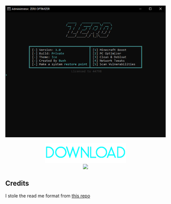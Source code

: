 <p align="center">
   <img src="https://raw.githubusercontent.com/buxh/ZER0-Batch-Optimizer/main/image/z1.png">
</p> 

<p align="center">
	<a href="https://github.com/buxh/ZER0-Batch-Optimizer/releases/download/optimizer/zer0.bat" target="_blank">
		<img src="https://raw.githubusercontent.com/buxh/ZER0-Batch-Optimizer/main/image/download-button.png">
		<br>
		<img src="https://raw.githubusercontent.com/hellzerg/optimizer/master/flags.png">
	</a>
</p> 

## Credits
I stole the read me format from [this repo](https://github.com/hellzerg/optimizer)
